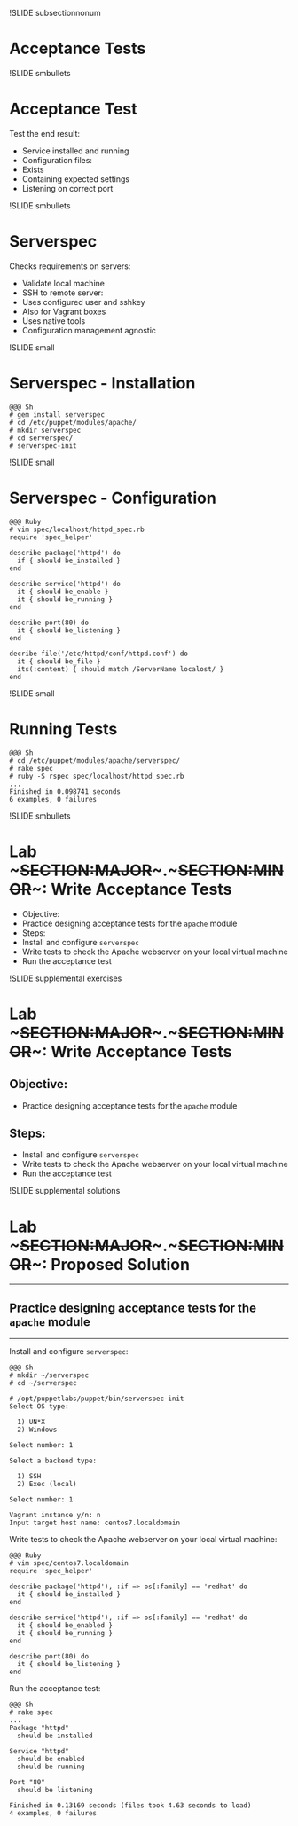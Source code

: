 !SLIDE subsectionnonum
# Acceptance Tests


!SLIDE smbullets
# Acceptance Test

Test the end result:

* Service installed and running
* Configuration files:
 * Exists
 * Containing expected settings
* Listening on correct port


!SLIDE smbullets
# Serverspec

Checks requirements on servers:

* Validate local machine
* SSH to remote server:
 * Uses configured user and sshkey
 * Also for Vagrant boxes
* Uses native tools
* Configuration management agnostic


!SLIDE small
# Serverspec - Installation

    @@@ Sh
    # gem install serverspec
    # cd /etc/puppet/modules/apache/
    # mkdir serverspec
    # cd serverspec/
    # serverspec-init


!SLIDE small
# Serverspec - Configuration

    @@@ Ruby
    # vim spec/localhost/httpd_spec.rb
    require 'spec_helper'

    describe package('httpd') do
      if { should be_installed }
    end

    describe service('httpd') do
      it { should be_enable }
      it { should be_running }
    end

    describe port(80) do
      it { should be_listening }
    end

    decribe file('/etc/httpd/conf/httpd.conf') do
      it { should be_file }
      its(:content) { should match /ServerName localost/ }
    end


!SLIDE small
# Running Tests

    @@@ Sh
    # cd /etc/puppet/modules/apache/serverspec/
    # rake spec
    # ruby -S rspec spec/localhost/httpd_spec.rb
    ...
    Finished in 0.098741 seconds
    6 examples, 0 failures


!SLIDE smbullets
# Lab ~~~SECTION:MAJOR~~~.~~~SECTION:MINOR~~~: Write Acceptance Tests
* Objective:
 * Practice designing acceptance tests for the `apache` module
* Steps:
 * Install and configure `serverspec`
 * Write tests to check the Apache webserver on your local virtual machine
 * Run the acceptance test

!SLIDE supplemental exercises
# Lab ~~~SECTION:MAJOR~~~.~~~SECTION:MINOR~~~: Write Acceptance Tests

## Objective:

* Practice designing acceptance tests for the `apache` module

## Steps:

* Install and configure `serverspec`
* Write tests to check the Apache webserver on your local virtual machine
* Run the acceptance test


!SLIDE supplemental solutions
# Lab ~~~SECTION:MAJOR~~~.~~~SECTION:MINOR~~~: Proposed Solution

****

## Practice designing acceptance tests for the `apache` module

****

Install and configure `serverspec`:

    @@@ Sh
    # mkdir ~/serverspec
    # cd ~/serverspec

    # /opt/puppetlabs/puppet/bin/serverspec-init
    Select OS type:

      1) UN*X
      2) Windows

    Select number: 1

    Select a backend type:

      1) SSH
      2) Exec (local)

    Select number: 1

    Vagrant instance y/n: n
    Input target host name: centos7.localdomain

Write tests to check the Apache webserver on your local virtual machine:

    @@@ Ruby
    # vim spec/centos7.localdomain
    require 'spec_helper'

    describe package('httpd'), :if => os[:family] == 'redhat' do
      it { should be_installed }
    end

    describe service('httpd'), :if => os[:family] == 'redhat' do
      it { should be_enabled }
      it { should be_running }
    end

    describe port(80) do
      it { should be_listening }
    end

Run the acceptance test:

    @@@ Sh
    # rake spec
    ...
    Package "httpd"
      should be installed

    Service "httpd"
      should be enabled
      should be running

    Port "80"
      should be listening

    Finished in 0.13169 seconds (files took 4.63 seconds to load)
    4 examples, 0 failures
